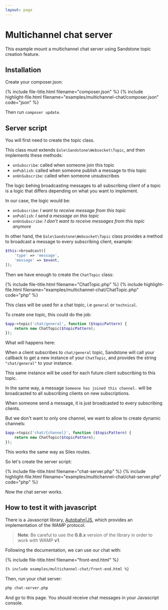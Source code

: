 ```yaml
---
layout: page
---
```


<h1 class="no-margin-top">Multichannel chat server</h1>

This example mount a multichannel chat server
using Sandstone topic creation feature.


## Installation

Create your composer.json:

{% include file-title.html filename="composer.json" %}
{% include highlight-file.html filename="examples/multichannel-chat/composer.json" code="json" %}

Then run `composer update`.


## Server script

You will first need to create the topic class.

This class must extends `Eole\Sandstone\Websocket\Topic`,
and then implements these methods:

- `onSubscribe`: called when someone join this topic
- `onPublish`: called when someone publish a message to this topic
- `onUnSubscribe`: called when someone unsubscribes

The logic behing broadcasting messages to all subscribing client of a topic is a logic
that differs depending on what you want to implement.

In our case, the logic would be:

- `onSubscribe`: *I want to receive message from this topic*
- `onPublish`: *I send a message on this topic*
- `onUnSubscribe`: *I don't want to receive messages from this topic anymore*

In other hand, the `Eole\Sandstone\Websocket\Topic` class provides a method
to broadcast a message to every subscribing client, example:

``` php
$this->broadcast([
    'type' => 'message',
    'message' => $event,
]);
```

Then we have enough to create the `ChatTopic` class:

{% include file-title.html filename="ChatTopic.php" %}
{% include highlight-file.html filename="examples/multichannel-chat/ChatTopic.php" code="php" %}

This class will be used for a chat topic, i.e `general` or `technical`.

To create one topic, this could do the job:

``` php
$app->topic('chat/general', function ($topicPattern) {
    return new ChatTopic($topicPattern);
});
```

What will happens here:

When a client subscribes to `chat/general` topic,
Sandstone will call your callback to get a new instance of your `ChatTopic`,
and provides the string `"chat/general"` to your instance.

This same instance will be used for each future client subscribing to this topic.

In the same way, a message `Someone has joined this channel.` will be broadcasted
to all subscribing clients on new subscriptions.

When someone send a message, it is just broadcasted to every subscribing clients.

But we don't want to only one channel, we want to allow to create dynamic channels:

``` php
$app->topic('chat/{channel}', function ($topicPattern) {
    return new ChatTopic($topicPattern);
});
```

This works the same way as Silex routes.

So let's create the server script:

{% include file-title.html filename="chat-server.php" %}
{% include highlight-file.html filename="examples/multichannel-chat/chat-server.php" code="php" %}

Now the chat server works.


## How to test it with javascript

There is a Javascript library,
[Autobahn|JS](http://autobahn.ws/js/reference_wampv1.html),
which provides an implementation of the WAMP protocol.

> **Note**:
> Be careful to use the **0.8.x** version of the library
> in order to work with WAMP **v1**.

Following the documentation, we can use our chat with:

{% include file-title.html filename="front-end.html" %}
``` html
{% include examples/multichannel-chat/front-end.html %}
```

Then, run your chat server:

``` bash
php chat-server.php
```

And go to this page. You should receive chat messages in your Javascript console.
